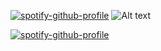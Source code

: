 
 [![spotify-github-profile](https://spotify-github-profile.vercel.app/api/view?uid=mikeowino&cover_image=true&theme=default)](https://spotify-github-profile.vercel.app/api/view?uid=mikeowino&redirect=true)
![Alt text](https://spotify-recently-played-readme.vercel.app/api?user=mikeowino&width=510)




 [![spotify-github-profile](https://spotify-github-profile.vercel.app/api/view?uid=mikeowino&cover_image=true&theme=default&bar_color=53b14f&bar_color_cover=true)](https://spotify-github-profile.vercel.app/api/view?uid=mikeowino&redirect=true)
